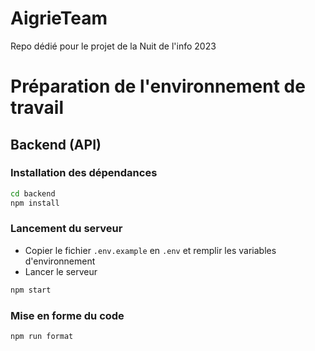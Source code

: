 # AigrieTeam
Repo dédié pour le projet de la Nuit de l'info 2023

# Préparation de l'environnement de travail

## Backend (API)

### Installation des dépendances

```bash
cd backend
npm install
```

### Lancement du serveur

- Copier le fichier `.env.example` en `.env` et remplir les variables d'environnement
- Lancer le serveur

```bash
npm start
```

### Mise en forme du code

```bash
npm run format
```